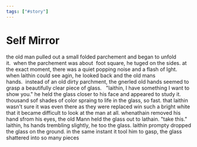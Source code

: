 ```yaml
---
tags: ["#story"]
---
```

# Self Mirror

the old man pulled out a small folded parchement and began to unfold it.  when the parchement was about  foot square, he tuged on the sides. at the exact moment, there was a quiet popping noise and a flash of lght. when laithin could see agin, he looked back and the old mans hands.  instead of an old dirty parchment, the gnerled old hands seemed to grasp a beautifully clear piece of glass.  
"laithin, I have something I want to show you." he held the glass closer to his face and appeared to study it. thousand sof shades of color spraing to life in the glass, so fast. that laithin wasn't sure it was even there as they were replaced win such a bright white that it became difficult to look at the man at all.
whenathain removed his hand sfrom his eyes, the old Mann held the glass out to lathain.
"take this."
laithin, hs hands trembling slightly, he too the glass. laithin prompty dropped the glass on the ground. in the same instant it tool him to gasp, the glass shattered into so many pieces
